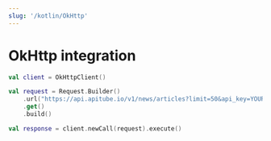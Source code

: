 ```yaml
---
slug: '/kotlin/OkHttp'
---
```


# OkHttp integration

```kotlin
val client = OkHttpClient()

val request = Request.Builder()
	.url("https://api.apitube.io/v1/news/articles?limit=50&api_key=YOUR_API_KEY")
	.get()
	.build()

val response = client.newCall(request).execute()
```
